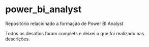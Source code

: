 # power_bi_analyst

Repositório relacionado a formação de Power BI Analyst

Todos os desafios foram complets e deixei o que foi realizado nas descrições.
